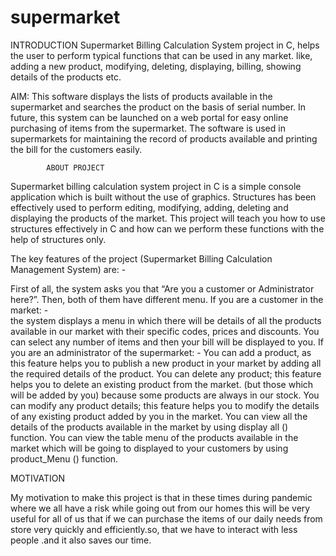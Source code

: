 # supermarket

INTRODUCTION
Supermarket Billing Calculation System project in C, helps the user to perform typical functions that can be used in any market.  like, adding a new product, modifying, deleting, displaying, billing, showing details of the products etc.

AIM: This software displays the lists of products available in the supermarket and searches the product on the basis of serial number.
In future, this system can be launched on a web portal for easy online purchasing of items from the supermarket.
The software is used in supermarkets for maintaining the record of products available and printing the bill for the customers easily.

			ABOUT PROJECT  

Supermarket billing calculation system project in C is a simple console application which is built without the use of graphics.
Structures has been effectively used to perform editing, modifying, adding, deleting and displaying the products of the market.
This project will teach you how to use structures effectively in C and how can we perform these functions with the help of structures only.

The key features of the project (Supermarket Billing Calculation Management System) are: -

First of all, the system asks you that “Are you a customer or Administrator here?”. Then, both of them have different menu.
If you are a customer in the market: -					
the system displays a menu in which there will be details of all the products available in our market with their specific codes, prices and discounts.
You can select any number of items and then your bill will be displayed to you.
If you are an administrator of the supermarket: -
You can add a product, as this feature helps you to publish a new product in your market by adding all the required details of the product.
You can delete any product; this feature helps you to delete an existing product from the market. (but those which will be added by you) because some products are always in our stock.
You can modify any product details; this feature helps you to modify the details of any existing product added by you in the market.
You can view all the details of the products available in the market by using display all () function.
You can view the table menu of the products available in the market which will be going to displayed to your customers by using product_Menu () function.



MOTIVATION

My motivation to make this project is that in these times during pandemic where we all have a risk while going out from our homes this will be very useful for all of us that if we can purchase the items of our daily needs from store very quickly and efficiently.so, that we have to interact with less people .and it also saves our time.
